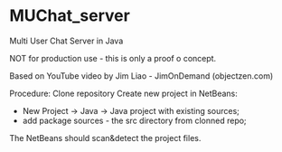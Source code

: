 # MUChat_server
Multi User Chat Server in Java

NOT for production use - this is only a proof o concept.

Based on YouTube video by Jim Liao - JimOnDemand (objectzen.com)


Procedure:
Clone repository
Create new project in NetBeans:
- New Project -> Java -> Java project with existing sources;
- add package sources - the src directory from clonned repo;

The NetBeans should scan&detect the project files.
